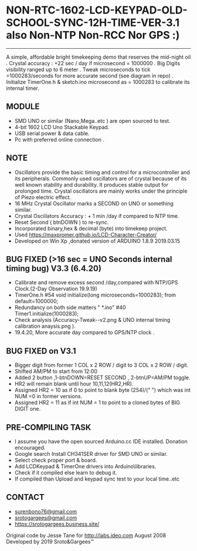 # NON-RTC-1602-LCD-KEYPAD-OLD-SCHOOL-SYNC-12H-TIME-VER-3.1 also Non-NTP Non-RCC Nor GPS :)
-------------------------------------------------------------------------------------------------------

A simple, affordable bright timekeeping demo that reserves the mid-night oil .
Crystal accuracy : +22 sec / day if microsecond  = 1000000 .
Big Digits visibility ranged up to 6 meter .
Tweak microseconds to tick =1000283/seconds for more accurate second (see diagram in repo) .
Initialize TimerOne.h & sketch.ino microsecond as = 1000283 to calibrate its internal timer.

MODULE
---------------------------------------------------------------------------------------------------------
- SMD UNO or similar (Nano,Mega..etc ) are open sourced to test.
- 4-bit 1602 LCD Uno Stackable Keypad.
- USB serial power & data cable.
- Pc with preferred online connection .

NOTE
----------------------------------------------------------------------------------------------------------
- Oscillators provide the basic timing and control for a microcontroller 
  and its peripherals. Commonly used oscillators are of crystal because of
  its well known stability and durability. It produces stable output for 
  prolonged time. Crystal oscillators are mainly works under the principle 
  of Piezo electric effect.
- 16 MHz Crystal Oscillator marks a SECOND on UNO or something similar.
- Crystal Osciilators Accuracy : + 1 min /day if compared to NTP time.
- Reset Second ( btnDOWN ) to re-sync.
- Incorporated binary,hex & decimal (byte) into timekeep project.
- Used https://maxpromer.github.io/LCD-Character-Creator/
- Developed on Win Xp ,donated version of ARDUINO 1.8.9 2019.03.15

BUG FIXED (>16 sec = UNO Seconds internal timing bug) V3.3 (6.4.20)
------------------------------------------------------
- Calibrate and remove excess second /day,compared with NTP/GPS Clock.(2-Day Observation 19.9.19)  
- TimerOne.h #54  void initialize(long microseconds=1000283); from default=1000000;
- Redundancy on both side matters "	*.ino"	#40 Timer1.initialize(1000283);
- Check analysis (Accuracy-Tweak--v2.png & UNO internal timing calibration anaysis.png ).
- 19.4.20, More accurate day compared to GPS/NTP clock .

BUG FIXED on V3.1
-------------------------------------------------------------------------------------------------------------
- Bigger digit from former 1 COL x 2 ROW / digit to 3 COL x 2 ROW / digit.
- Shifted AM/PM to start from 12:00 
- Added 2 button ,1-btnDOWN=RESET SECOND , 2-btnUP=AM/PM toggle.
- HR2 will remain blank until hour 10,11,12(HR2,HR).
- Assigned HR2 = 10 as if 0 to point to blank byte (254)/(" ") which was int NUM =0 in former versions.
- Assigned HR2 = 11 as if int NUM = 1 to point to a cloned bytes of BIG DIGIT one.

PRE-COMPILING TASK
--------------------------------------------------------------------------------------------------------------
- I assume you have the open sourced Arduino.cc IDE installed. Donation encouraged.
- Google search Install CH341SER driver for SMD UNO or similar.
- Select check proper port & board.
- Add LCDKeypad & TimerOne drivers into Arduino\libraries.
- Check if it compiled else learn to debug it.
- If compiled than Upload and keypad sync test to your local time..etc

CONTACT 
---------------------------------------------------------------------------------------------------------------
- surenbono76@gmail.com
- srotogargees@gmail.com
- https://srotogargees.business.site/

Original code by Jesse Tane for http://labs.ideo.com August 2008
Developed by 2019 Sroto&Gargees™




